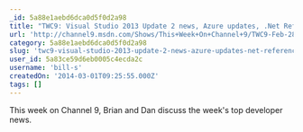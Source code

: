 ```yaml
---
_id: 5a88e1aebd6dca0d5f0d2a98
title: "TWC9: Visual Studio 2013 Update 2 news, Azure updates, .Net Reference Source and more"
url: 'http://channel9.msdn.com/Shows/This+Week+On+Channel+9/TWC9-Feb-28-2014'
category: 5a88e1aebd6dca0d5f0d2a98
slug: 'twc9-visual-studio-2013-update-2-news-azure-updates-net-reference-source-and-more'
user_id: 5a83ce59d6eb0005c4ecda2c
username: 'bill-s'
createdOn: '2014-03-01T09:25:55.000Z'
tags: []
---
```


This week on Channel 9, Brian and Dan discuss the week's top developer news.
